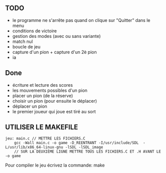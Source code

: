 ## TODO

- le programme ne s'arrête pas quand on clique sur "Quitter" dans le menu
- conditions de victoire
- gestion des modes (avec ou sans variante)
- match nul
- boucle de jeu
- capture d'un pion + capture d'un 2è pion
- ia

## Done

- écriture et lecture des scores
- les mouvements possibles d'un pion
- placer un pion (de la réserve)
- choisir un pion (pour ensuite le déplacer)
- déplacer un pion
- le premier joueur qui joue est tiré au sort

##	UTILISER LE MAKEFILE
```
jeu: main.c // METTRE LES FICHIERS.C
	gcc -Wall main.c -o game -D_REENTRANT -I/usr/include/SDL  -L/usr/lib/x86_64-linux-gnu -lSDL -lSDL_image
	// SUR LA DEUXIÈME LIGNE METTRE TOUS LES FICHIERS.C ET .H AVANT LE -o game
```
Pour compiler le jeu écrivez la commande: make

